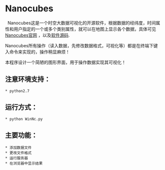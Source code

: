 # Nanocubes

   Nanocubes这是一个时空大数据可视化的开源软件，根据数据的经纬度，时间属性和用户指定的一个或多个类别属性，就可以在地图上显示各个数据，具体可见[Nanocubes官网](http://nanocubes.net/) ，以及[软件源码](https://github.com/laurolins/nanocube).

Nanocubes所有操作（读入数据，先修改数据格式，可视化等）都是在终端下键入命令来实现的，操作稍显麻烦！

本程序设计一个简陋的图形界面，用于操作数据实现其可视化！

## 注意环境支持：
	* python2.7

## 运行方式：
	* python WinNc.py

## 主要功能：
	* 添加数据文件
	* 更改文件格式
	* 运行服务器
	* 在浏览器中显示结果

